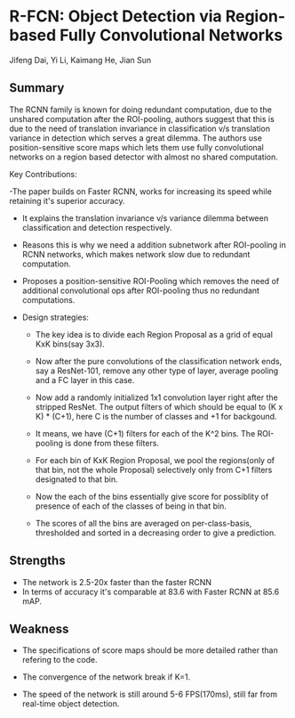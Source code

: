 # R-FCN: Object Detection via Region-based Fully Convolutional Networks
Jifeng Dai, Yi Li, Kaimang He, Jian Sun

## Summary

The RCNN family is known for doing redundant computation, due to the unshared computation after the ROI-pooling, authors suggest that this is due to the need of translation invariance in classification v/s translation variance in detection which serves a great dilemma. The authors use position-sensitive score maps which lets them use fully convolutional networks on a region based detector with almost no shared computation.

Key Contributions:

-The paper builds on Faster RCNN, works for increasing its speed while retaining it's superior accuracy.

- It explains the translation invariance v/s variance dilemma between classification and detection respectively.

- Reasons this is why we need a addition subnetwork after ROI-pooling in RCNN networks, which makes network slow due to redundant computation.

- Proposes a position-sensitive ROI-Pooling which removes the need of additional convolutional ops after ROI-pooling thus no redundant computations.

- Design strategies:
 
    - The key idea is to divide each Region Proposal as a grid of equal KxK bins(say 3x3).

    - Now after the pure convolutions of the classification network ends, say a ResNet-101, remove any other type of layer, average pooling and a FC layer in this case.

    - Now add a randomly initialized 1x1 convolution layer right after the stripped ResNet. The output filters of which should be equal to (K x K) * (C+1), here C is the number of classes and +1 for backgound.

    - It means, we have (C+1) filters for each of the K^2 bins. The ROI-pooling is done from these filters.

    - For each bin of KxK Region Proposal, we pool the regions(only of that bin, not the whole Proposal) selectively only from C+1 filters designated to that bin.

    - Now the each of the bins essentially give score for possiblity of presence of each of the classes of being in that bin.

    - The scores of all the bins are averaged on per-class-basis, thresholded and sorted in a decreasing order to give a prediction.



## Strengths
- The network is 2.5-20x faster than the faster RCNN
- In terms of accuracy it's comparable at 83.6 with Faster RCNN at 85.6 mAP.

## Weakness

- The specifications of score maps should be more detailed rather than refering to the code.

- The convergence of the network break if K=1.

- The speed of the network is still around 5-6 FPS(170ms), still far from real-time object detection.
